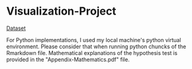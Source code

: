 # Visualization-Project

[Dataset](https://www.kaggle.com/yamaerenay/mbtitypes-full)

For Python implementations, I used my local machine's python virtual environment. Please consider that when running python chuncks of the Rmarkdown file.
Mathematical explanations of the hypothesis test is provided in the "Appendix-Mathematics.pdf" file.
